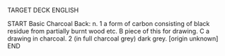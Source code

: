 TARGET DECK
ENGLISH

START
Basic
Charcoal
Back: n. 1 a form of carbon consisting of black residue from partially burnt wood etc. B piece of this for drawing. C a drawing in charcoal. 2 (in full charcoal grey) dark grey. [origin unknown]
END
